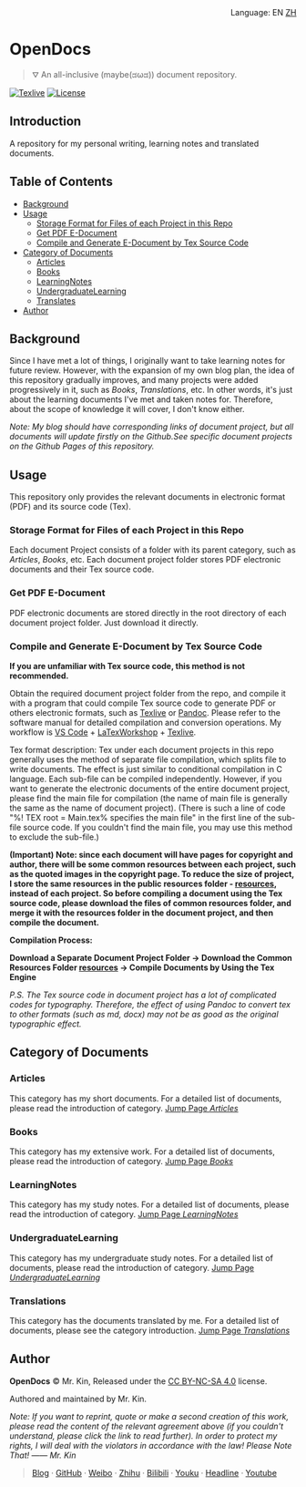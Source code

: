 <div align="right">
Language:
EN
<a href="https://github.com/Mister-Kin/OpenDocs/blob/master/README-zh_CN.md">ZH</a>
</div>

# OpenDocs

> ⛛ An all-inclusive (maybe(ಡωಡ)) document repository.

[![Texlive](https://img.shields.io/badge/Texlive-2019-blue)](https://tug.org/texlive/) [![License](https://img.shields.io/badge/License-CC%20BY--NC--SA%204.0-blue)](https://creativecommons.org/licenses/by-nc-sa/4.0/legalcode)

## Introduction
A repository for my personal writing, learning notes and translated documents.

## Table of Contents
- [Background](#Background)
- [Usage](#Usage)
  - [Storage Format for Files of each Project in this Repo](#Storage-Format-for-Files-of-each-Project-in-this-Repo)
  - [Get PDF E-Document](#Get-PDF-E-Document)
  - [Compile and Generate E-Document by Tex Source Code](#Compile-and-Generate-E-Document-by-Tex-Source-Code)
- [Category of Documents](#Category-of-Documents)
  - [Articles](#Articles)
  - [Books](#Books)
  - [LearningNotes](#LearningNotes)
  - [UndergraduateLearning](#UndergraduateLearning)
  - [Translates](#Translations)
- [Author](#Author)

## Background
Since I have met a lot of things, I originally want to take learning notes for future review. However, with the expansion of my own blog plan, the idea of ​​this repository gradually improves, and many projects were added progressively in it, such as *Books*, *Translations*, etc. In other words, it's just about the learning documents I've met and taken notes for. Therefore, about the scope of knowledge it will cover, I don't know either.

*Note: My blog should have corresponding links of document project, but all documents will update firstly on the Github.See specific document projects on the Github Pages of this repository.*

## Usage
This repository only provides the relevant documents in electronic format (PDF) and its source code (Tex).

### Storage Format for Files of each Project in this Repo
Each document Project consists of a folder with its parent category, such as *Articles*, *Books*, etc. Each document project folder stores PDF electronic documents and their Tex source code.

### Get PDF E-Document
PDF electronic documents are stored directly in the root directory of each document project folder. Just download it directly.

### Compile and Generate E-Document by Tex Source Code
**If you are unfamiliar with Tex source code, this method is not recommended.**

Obtain the required document project folder from the repo, and compile it with a program that could compile Tex source code to generate PDF or others electronic formats, such as [Texlive][] or [Pandoc][]. Please refer to the software manual for detailed compilation and conversion operations. My workflow is [VS Code][] + [LaTexWorkshop][] + [Texlive][].

Tex format description: Tex under each document projects in this repo generally uses the method of separate file compilation, which splits file to write documents. The effect is just similar to conditional compilation in C language. Each sub-file can be compiled independently. However, if you want to generate the electronic documents of the entire document project, please find the main file for compilation (the name of main file is generally the same as the name of document project). (There is such a line of code "%! TEX root = Main.tex% specifies the main file" in the first line of the sub-file source code. If you couldn't find the main file, you may use this method to exclude the sub-file.)

**(Important) Note: since each document will have pages for copyright and author, there will be some common resources between each project, such as the quoted images in the copyright page. To reduce the size of project, I store the same resources in the public resources folder - [resources][], instead of each project. So before compiling a document using the Tex source code, please download the files of common resources folder, and merge it with the resources folder in the document project, and then compile the document.**


**Compilation Process:**

**Download a Separate Document Project Folder → Download the Common Resources Folder [resources][] → Compile Documents by Using the Tex Engine**

*P.S. The Tex source code in document project has a lot of complicated codes for typography. Therefore, the effect of using Pandoc to convert tex to other formats (such as md, docx) may not be as good as the original typographic effect.*

## Category of Documents

### Articles
This category has my short documents. For a detailed list of documents, please read the introduction of category. [Jump Page *Articles*][]

### Books
This category has my extensive work. For a detailed list of documents, please read the introduction of category. [Jump Page *Books*][]

### LearningNotes
This category has my study notes. For a detailed list of documents, please read the introduction of category. [Jump Page *LearningNotes*][]

### UndergraduateLearning
This category has my undergraduate study notes. For a detailed list of documents, please read the introduction of category. [Jump Page *UndergraduateLearning*][]

### Translations
This category has the documents translated by me. For a detailed list of documents, please see the category introduction. [Jump Page *Translations*][]

## Author
**OpenDocs** © Mr. Kin, Released under the [CC BY-NC-SA 4.0][] license.

Authored and maintained by Mr. Kin.

*Note: If you want to reprint, quote or make a second creation of this work, please read the content of the relevant agreement above (if you couldn't understand, please click the link to read further). In order to protect my rights, I will deal with the violators in accordance with the law! Please Note That! —— Mr. Kin*

> [Blog][] · [GitHub][] · [Weibo][] · [Zhihu][] · [Bilibili][] · [Youku][] · [Headline][] · [Youtube][]

[Texlive]: https://tug.org/texlive/
[Pandoc]: https://pandoc.org/
[VS Code]: https://code.visualstudio.com/
[LaTexWorkshop]: https://marketplace.visualstudio.com/items?itemName=James-Yu.latex-workshop#review-details
[resources]: https://github.com/Mister-Kin/OpenDocs/resources/
[Jump Page *Articles*]: https://github.com/Mister-Kin/OpenDocs/Articles/
[Jump Page *Books*]: https://github.com/Mister-Kin/OpenDocs/Books/
[Jump Page *LearningNotes*]: https://github.com/Mister-Kin/OpenDocs/LearningNotes/
[Jump Page *UndergraduateLearning*]: https://github.com/Mister-Kin/OpenDocs/UndergraduateLearning/
[Jump Page *Translations*]: https://github.com/Mister-Kin/OpenDocs/Translations/
[CC BY-NC-SA 4.0]: ./LICESNSE
[Blog]: https://mister-kin.github.io/
[Github]: https://github.com/mister-kin
[Weibo]: https://weibo.com/6270111192/profile?topnav=1&wvr=6&is_all=1
[Bilibili]: http://space.bilibili.com/17025250?
[Youku]: http://i.youku.com/i/UNjA3MTk5Mjgw?spm=a2hzp.8253869.0.0
[Youtube]: https://www.youtube.com/channel/UCNhtdG6whC5mlRDkrhQ0wLA?view_as=public
[Headline]: https://www.toutiao.com/c/user/835254071079053/#mid=1663279303982091
[Zhihu]: https://www.zhihu.com/people/drwu-94
